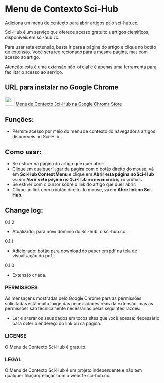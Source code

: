 # Menu de Contexto Sci-Hub
Adiciona um menu de contexto para abrir artigos pelo sci-hub.cc.

Sci-Hub é um serviço que oferece acesso gratuito a artigos científicos, disponíveis em sci-hub.cc.

Para usar esta extensão, basta ir para a página do artigo e clique no botão de extensão. Você será redirecionado para a mesma página, mas com acesso ao artigo.

Atenção: esta é uma extensão não-oficial e é apenas uma ferramenta para facilitar o acesso ao serviço.

## URL para instalar no Google Chrome
[<img src="http://www.google.com/intl/pt-BR/chrome/assets/consumer/images/delorean/122010_webstore.jpg" height=30px />  Menu de Contexto Sci-Hub na Google Chrome Store](https://chrome.google.com/webstore/detail/menu-de-contexto-sci-hub/ikeafidemepjaelcjhfdjapoldagkedm)

## Funções:
- Permite acesso por meio do menu de contexto do navegador a artigos disponíveis no Sci-Hub.

## Como usar:
- Se estiver na página do artigo que quer abrir:
 - Clique em qualquer lugar da página com o botão direito do mouse, vá em **Sci-Hub Context Menu** e clique em **Abrir esta página no Sci-Hub** ou em **Abrir esta página no Sci-Hub na mesma aba**, se preferir.
- Se estiver com o cursor sobre o link do artigo que quer abrir:
 - Clique no link com o botão direito do mouse, vá em **Abrir link no Sci-Hub**.

## Change log:
0.1.2
- Atualizado: para novo dominio do Sci-hub, o sci-hub.cc.

0.1.1
- Adicionado: botão para download do paper em pdf na tela de visualização do pdf.

0.1.0
- Extensão criada.

### PERMISSOES
As mensagens mostradas pelo Google Chrome para as permissões solicitadas está muito longe das necessidades reais da extensão, mas as permissões são tecnicamente necessárias pelas seguintes razões:

- Ler e alterar os seus dados em todos sites que você acessa: Necessário para obter o endereço do link ou da página.

### LICENSE
O Menu de Contexto Sci-Hub é gratuito.

### LEGAL
O Menu de Contexto Sci-Hub é um projeto independente e não tem qualquer filiação/relação com o website sci-hub.cc.
